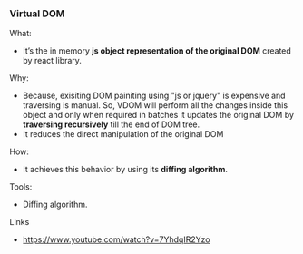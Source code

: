 ### Virtual DOM

What: 
- It’s the in memory **js object representation of the original DOM** created by react library.

Why:
- Because, exisiting DOM painiting using "js or jquery" is expensive and traversing is manual. So, VDOM will perform all the changes
inside this object and only when required in batches it updates the original DOM by **traversing recursively** till the end of DOM tree.
- It reduces the direct manipulation of the original DOM

How:
- It achieves this behavior by using its **diffing algorithm**.

Tools:
- Diffing algorithm.

Links
- https://www.youtube.com/watch?v=7YhdqIR2Yzo
